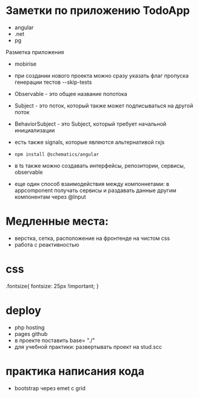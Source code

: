 # Заметки по приложению TodoApp

- angular
- .net
- pg

Разметка приложения
- mobirise

- при создании нового проекта можно сразу указать флаг пропуска генерации тестов --skip-tests

- Observable - это общее название попотока
- Subject - это поток, который также может подписываться на другой поток
- BehaviorSubject - это Subject, который требует начальной инициализации

- есть также signals, которые являются альтернативой rxjs

- ```npm install @schematics/angular```

- в ts также можно создавать интерфейсы, репозитории, сервисы, observable

- еще один способ взаимодействия между компоннетами: в appcomponent получать сервисы и раздавать данные другим компонентам через @Input

# Медленные места:

- верстка, сетка, расположение на фронтенде на чистом css
- работа с реактивностью

# css

.fontsize{
    fontsize: 25px !important;
}

# deploy

- php hosting
- pages github
- в проекте поставить base= "./"
- для учебной практики: развертывать проект на stud.scc

# практика написания кода
- bootstrap через emet c grid